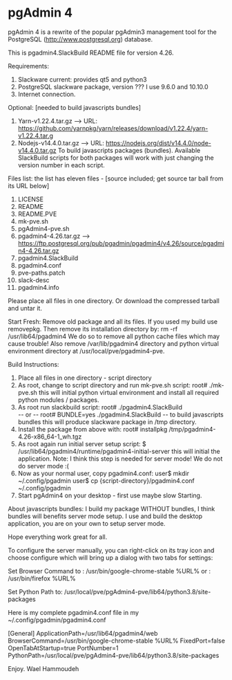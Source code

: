 pgAdmin 4
=========

pgAdmin 4 is a rewrite of the popular pgAdmin3 management tool for the
PostgreSQL (http://www.postgresql.org) database. 

This is pgadmin4.SlackBuild README file for version 4.26.

Requirements:
 1) Slackware current: provides qt5 and python3
 2) PostgreSQL slackware package, version ??? I use 9.6.0 and 10.10.0
 3) Internet connection.

Optional: [needed to build javascripts bundles]
  1) Yarn-v1.22.4.tar.gz --> URL: https://github.com/yarnpkg/yarn/releases/download/v1.22.4/yarn-v1.22.4.tar.g
  2) Nodejs-v14.4.0.tar.gz --> URL: https://nodejs.org/dist/v14.4.0/node-v14.4.0.tar.gz
  To build javascripts packages (bundles). Available SlackBuild scripts for both packages
  will work with just changing the version number in each script.
  
Files list: the list has eleven files - [source included; get source tar ball from its URL below]
 1) LICENSE  
 2) README
 3) README.PVE
 4) mk-pve.sh  
 5) pgAdmin4-pve.sh  
 6) pgadmin4-4.26.tar.gz --> https://ftp.postgresql.org/pub/pgadmin/pgadmin4/v4.26/source/pgadmin4-4.26.tar.gz 
 7) pgadmin4.SlackBuild
 8) pgadmin4.conf  
 9) pve-paths.patch
 10) slack-desc
 11) pgadmin4.info
 
Please place all files in one directory. Or download the compressed tarball
and untar it.

Start Fresh:
  Remove old package and all its files. If you used my build use removepkg.
  Then remove its installation directory by: rm -rf /usr/lib64/pgadmin4
  We do so to remove all python cache files which may cause trouble!
  Also remove /var/lib/pgadmin4 directory and python virtual environment
  directory at /usr/local/pve/pgadmin4-pve.
  

Build Instructions:
 1) Place all files in one directory - script directory
 2) As root, change to script directory and run mk-pve.sh script:
      root# ./mk-pve.sh
    this will initial python virtual environment and install
    all required python modules / packages.
 3) As root run slackbuild script:
      root# ./pgadmin4.SlackBuild  
             -- or -- 
      root# BUNDLE=yes ./pgadmin4.SlackBuild -- to build javascripts bundles
    this will produce slackware package in /tmp directory.
 4) Install the package from above with:
      root# installpkg /tmp/pgadmin4-4.26-x86_64-1_wh.tgz
 5) As root again run initial server setup script:
      $ /usr/lib64/pgadmin4/runtime/pgadmin4-initial-server
    this will initial the application.
    Note: I think this step is needed for server mode! We do not do server mode :(
 6) Now as your normal user, copy pgadmin4.conf:
      user$ mkdir ~/.config/pgadmin
      user$ cp {script-directory}/pgadmin4.conf ~/.config/pgadmin
 7) Start pgAdmin4 on your desktop - first use maybe slow Starting.
 
About javascripts bundles:
 I build my package WITHOUT bundles, I think bundles will benefits server mode
setup. I use and build the desktop application, you are on your own to setup
server mode.
 
Hope everything work great for all.

To configure the server manually, you can right-click on its tray icon and
choose configure which will bring up a dialog with two tabs for settings:

  Set Browser Command to : /usr/bin/google-chrome-stable %URL%
                      or : /usr/bin/firefox %URL%
                      
  Set Python Path to: /usr/local/pve/pgAdmin4-pve/lib64/python3.8/site-packages
  
Here is my complete pgadmin4.conf file in my ~/.config/pgadmin/pgadmin4.conf

[General]
ApplicationPath=/usr/lib64/pgadmin4/web
BrowserCommand=/usr/bin/google-chrome-stable %URL%
FixedPort=false
OpenTabAtStartup=true
PortNumber=1
PythonPath=/usr/local/pve/pgAdmin4-pve/lib64/python3.8/site-packages

Enjoy.
Wael Hammoudeh
